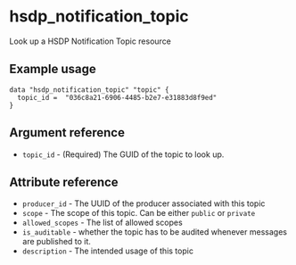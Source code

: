# hsdp_notification_topic

Look up a HSDP Notification Topic resource

## Example usage

```hcl
data "hsdp_notification_topic" "topic" {
  topic_id =  "036c8a21-6906-4485-b2e7-e31883d8f9ed"
}
```

## Argument reference

* `topic_id` - (Required) The GUID of the topic to look up.

## Attribute reference

* `producer_id` - The UUID of the producer associated with this topic
* `scope` - The scope of this topic. Can be either `public` or `private`
* `allowed_scopes` - The list of allowed scopes
* `is_auditable` -  whether the topic has to be audited whenever messages are published to it.
* `description` - The intended usage of this topic
